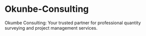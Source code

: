 # Okunbe-Consulting
Okumbe Consulting: Your trusted partner for professional quantity surveying and project management services.
